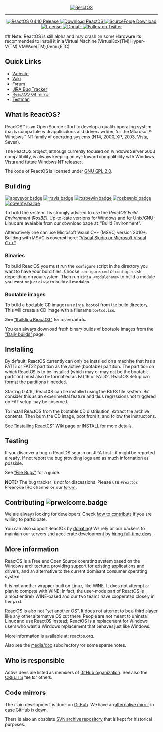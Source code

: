 <p align=center>
  <a href="https://reactos.org">
    <img alt="ReactOS" src="https://reactos.org/wiki/images/0/02/ReactOS_logo.png">
  </a>
</p>

---

<p align=center>
  <a href="https://reactos.org/project-news/reactos-0410-released">
    <img alt="ReactOS 0.4.10 Release" src="https://img.shields.io/badge/release-0.4.10-0688CB.svg">
  </a>
  <a href="https://reactos.org/download">
    <img alt="Download ReactOS" src="https://img.shields.io/badge/download-latest-0688CB.svg">
  </a>
  <a href="https://sourceforge.net/projects/reactos">
    <img alt="SourceForge Download" src="https://img.shields.io/sourceforge/dm/reactos.svg?colorB=0688CB">
  </a>
  <a href="https://github.com/reactos/reactos/blob/master/COPYING">
    <img alt="License" src="https://img.shields.io/badge/license-GNU_GPL_2.0-0688CB.svg">
  </a>
  <a href="https://reactos.org/donating">
    <img alt="Donate" src="https://img.shields.io/badge/%24-donate-E44E4A.svg">
  </a>
  <a href="https://twitter.com/reactos">
    <img alt="Follow on Twitter" src="https://img.shields.io/twitter/follow/reactos.svg?style=social&label=Follow%20%40reactos">
  </a>
</p>
## Note: ReactOS is still alpha and may crash on some Hardware its recommended to install it in a Virtual Machine (VirtualBox(TM),Hyper-V(TM),VMWare(TM),Qemu,ETC)

## Quick Links

- [Website](https://reactos.org)
- [Wiki](https://reactos.org/wiki)
- [Forum](https://reactos.org/forum)
- [JIRA Bug Tracker](https://jira.reactos.org/issues)
- [ReactOS Git mirror](https://git.reactos.org)
- [Testman](https://reactos.org/testman/)

## What is ReactOS?

ReactOS™ is an Open Source effort to develop a quality operating system that is compatible with applications and drivers written for the Microsoft® Windows™ NT family of operating systems (NT4, 2000, XP, 2003, Vista, Seven).

The ReactOS project, although currently focused on Windows Server 2003 compatibility, is always keeping an eye toward compatibility with Windows Vista and future Windows NT releases.

The code of ReactOS is licensed under [GNU GPL 2.0](https://github.com/reactos/reactos/blob/master/COPYING).

## Building

[![appveyor.badge]][appveyor.link] [![travis.badge]][travis.link] [![rosbewin.badge]][rosbewin.link] [![rosbeunix.badge]][rosbeunix.link] [![coverity.badge]][coverity.link]

To build the system it is strongly advised to use the _ReactOS Build Environment (RosBE)._
Up-to-date versions for Windows and for Unix/GNU-Linux are available from our download page at: ["Build Environment"](http://www.reactos.org/wiki/Build_Environment).

Alternatively one can use Microsoft Visual C++ (MSVC) version 2010+. Building with MSVC is covered here: ["Visual Studio or Microsoft Visual C++"](https://www.reactos.org/wiki/CMake#Visual_Studio_or_Microsoft_Visual_C.2B.2B).

### Binaries

To build ReactOS you must run the `configure` script in the directory you want to have your build files. Choose `configure.cmd` or `configure.sh` depending on your system. Then run `ninja <modulename>` to build a module you want or just `ninja` to build all modules.

### Bootable images

To build a bootable CD image run `ninja bootcd` from the
build directory. This will create a CD image with a filename `bootcd.iso`.

See ["Building ReactOS"](http://www.reactos.org/wiki/Building_ReactOS) for more details.

You can always download fresh binary builds of bootable images from the ["Daily builds"](https://www.reactos.org/getbuilds/) page.

## Installing

By default, ReactOS currently can only be installed on a machine that has a FAT16 or FAT32 partition as the active (bootable) partition. 
The partition on which ReactOS is to be installed (which may or may not be the bootable partition) must also be formatted as FAT16 or FAT32.
ReactOS Setup can format the partitions if needed.

Starting 0.4.10, ReactOS can be installed using the BtrFS file system. But
consider this as an experimental feature and thus regressions not triggered on
FAT setup may be observed.

To install ReactOS from the bootable CD distribution, extract the archive contents. Then burn the CD image, boot from it, and follow the instructions.

See ["Installing ReactOS"](https://www.reactos.org/wiki/Installing_ReactOS) Wiki page or [INSTALL](INSTALL) for more details.

## Testing

If you discover a bug in ReactOS search on JIRA first - it might be reported already. If not report the bug providing logs and as much information as possible.

See ["File Bugs"](https://www.reactos.org/wiki/File_Bugs) for a guide.

__NOTE:__ The bug tracker is _not_ for discussions. Please use `#reactos` Freenode IRC channel or our [forum](https://reactos.org/forum).

## Contributing  ![prwelcome.badge]

We are always looking for developers! Check [how to contribute](CONTRIBUTING.md) if you are willing to participate.

You can also support ReactOS by [donating](https://reactos.org/donating)! We rely on our backers to maintain our servers and accelerate development by [hiring full-time devs](https://reactos.org/node/785).

## More information

ReactOS is a Free and Open Source operating system based on the Windows architecture, 
providing support for existing applications and drivers, and an alternative to the current dominant consumer operating system.

It is not another wrapper built on Linux, like WINE. It does not attempt or plan to compete with WINE; in fact, the user-mode part of ReactOS is almost entirely WINE-based and our two teams have cooperated closely in the past. 

ReactOS is also not "yet another OS". It does not attempt to be a third player like any other alternative OS out there. People are not meant to uninstall Linux and use ReactOS instead; ReactOS is a replacement for Windows users who want a Windows replacement that behaves just like Windows.

More information is available at: [reactos.org](https://www.reactos.org).

Also see the [media/doc](/media/doc/) subdirectory for some sparse notes.

## Who is responsible

Active devs are listed as members of [GitHub organization](https://github.com/orgs/reactos/people).
See also the [CREDITS](CREDITS) file for others.

## Code mirrors

The main development is done on [GitHub](https://github.com/reactos/reactos). We have an [alternative mirror](https://git.reactos.org/?p=reactos.git) in case GitHub is down.

There is also an obsolete [SVN archive repository](https://svn.reactos.org/reactos/) that is kept for historical purposes.

[travis.badge]:     https://travis-ci.org/reactos/reactos.svg?branch=master
[appveyor.badge]:   https://ci.appveyor.com/api/projects/status/github/reactos/reactos?branch=master&svg=true
[coverity.badge]:   https://scan.coverity.com/projects/205/badge.svg?flat=1
[rosbewin.badge]:   https://img.shields.io/badge/RosBE_Windows-2.1.6-0688CB.svg
[rosbeunix.badge]:  https://img.shields.io/badge/RosBE_Unix-2.1.2-0688CB.svg
[prwelcome.badge]:  https://img.shields.io/badge/PR-welcome-0688CB.svg

[travis.link]:      https://travis-ci.org/reactos/reactos
[appveyor.link]:    https://ci.appveyor.com/project/AmineKhaldi/reactos
[coverity.link]:    https://scan.coverity.com/projects/205
[rosbewin.link]:    https://sourceforge.net/projects/reactos/files/RosBE-Windows/i386/2.1.6/
[rosbeunix.link]:   https://sourceforge.net/projects/reactos/files/RosBE-Unix/2.1.2/
